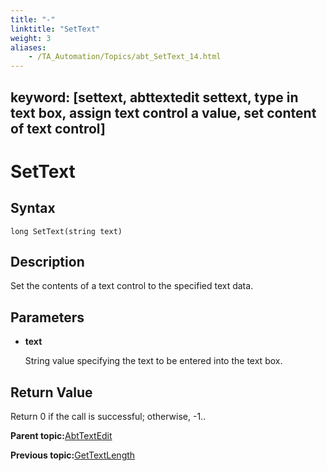 ```yaml
--- 
title: "-"
linktitle: "SetText"
weight: 3
aliases: 
    - /TA_Automation/Topics/abt_SetText_14.html
---
```

keyword: [settext, abttextedit settext, type in text box, assign text control a value, set content of text control]
---

# SetText

## Syntax

`long SetText(string text)`

## Description

Set the contents of a text control to the specified text data.

## Parameters

-   **text**

    String value specifying the text to be entered into the text box.


## Return Value

Return 0 if the call is successful; otherwise, -1..

**Parent topic:**[AbtTextEdit](/TA_Automation/Topics/abt_AbtTextEdit.html)

**Previous topic:**[GetTextLength](/TA_Automation/Topics/abt_GetTextLength_14.html)

